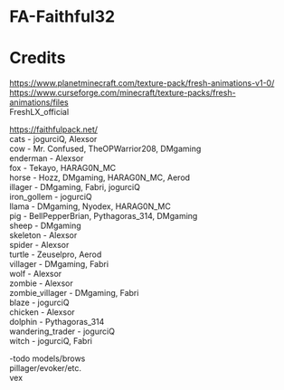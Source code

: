 # FA-Faithful32

# Credits
https://www.planetminecraft.com/texture-pack/fresh-animations-v1-0/ \
https://www.curseforge.com/minecraft/texture-packs/fresh-animations/files \
FreshLX_official


https://faithfulpack.net/ \
cats - jogurciQ, Alexsor\
cow - Mr. Confused, TheOPWarrior208, DMgaming\
enderman -	Alexsor\
fox - Tekayo, HARAG0N_MC\
horse - Hozz, DMgaming, HARAG0N_MC, Aerod\
illager - DMgaming, Fabri, jogurciQ\
iron_gollem -	jogurciQ\
llama - DMgaming, Nyodex, HARAG0N_MC\
pig - BellPepperBrian, Pythagoras_314, DMgaming\
sheep - DMgaming\
skeleton - Alexsor\
spider - Alexsor\
turtle - Zeuselpro, Aerod\
villager - DMgaming, Fabri\
wolf - Alexsor\
zombie - Alexsor\
zombie_villager - DMgaming, Fabri\
blaze - jogurciQ\
chicken - Alexsor\
dolphin - Pythagoras_314\
wandering_trader - jogurciQ\
witch - jogurciQ, Fabri

-todo models/brows\
pillager/evoker/etc. \
vex
